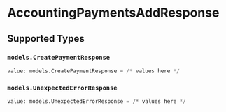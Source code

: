 # AccountingPaymentsAddResponse


## Supported Types

### `models.CreatePaymentResponse`

```python
value: models.CreatePaymentResponse = /* values here */
```

### `models.UnexpectedErrorResponse`

```python
value: models.UnexpectedErrorResponse = /* values here */
```


